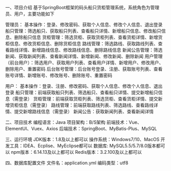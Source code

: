 一、项目介绍
基于SpringBoot框架的码头船只货柜管理系统，系统角色为管理员、用户，主要功能如下

管理员：
基本操作：登录、修改密码、获取个人信息、修改个人信息、退出登录
船只管理：筛选船只、获取船只列表、查看船只详情、新增船只信息、修改船只信息、删除船只信息
货柜管理：筛选货柜、获取货柜列表、查看货柜详情、新增货柜信息、修改货柜信息、删除货柜信息
路线管理：筛选路线、获取路线列表、查看路线详情、新增路线信息、修改路线信息、删除路线信息
新闻公告管理：筛选新闻、获取新闻列表、查看新闻详情、新增新闻、修改新闻、删除新闻
用户管理（前台用户）：筛选用户、获取用户列表、查看用户详情、新增用户、修改用户、删除用户、重置密码
后台账号管理：后台账号登录、注册、获取账号列表、查看账号详情、新增账号、修改账号、删除账号、重置密码

用户：
基本操作：登录、注册、修改密码、获取个人信息、修改个人信息、退出登录
船只管理：前端获取船只列表、筛选船只、查看船只详情、提交新增船只信息（需登录）
货柜管理：前端获取货柜列表、筛选货柜、查看货柜详情、提交新增货柜信息（需登录）
路线管理：前端获取路线列表、筛选路线、查看路线详情、提交新增路线信息（需登录）
新闻公告：获取新闻列表、查看新闻详情

二、项目技术
编程语言：Java
项目架构：B/S架构
前端技术：Vue、ElementUI、Vuex、Axios
后端技术：SpringBoot、MyBatis-Plus、MySQL

三、运行环境
JDK版本：1.8及以上都可以
操作系统：Windows7/10、MacOS
开发工具：IDEA、Ecplise、MyEclipse都可以
数据库: MySQL5.5/5.7/8.0版本都可以
npm版本：6.14.13及以上都可以
Redis版本：3.2.100及以上都可以

四、数据库配置文件
文件名：application.yml
编码类型：utf8

